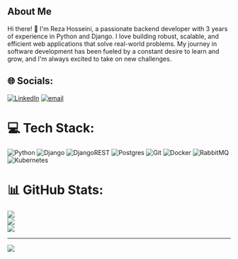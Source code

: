 ## About Me

Hi there! 👋 I'm Reza Hosseini, a passionate backend developer with 3 years of experience in Python and Django. I love building robust, scalable, and efficient web applications that solve real-world problems. My journey in software development has been fueled by a constant desire to learn and grow, and I'm always excited to take on new challenges.

## 🌐 Socials:
[![LinkedIn](https://img.shields.io/badge/LinkedIn-%230077B5.svg?logo=linkedin&logoColor=white)](https://linkedin.com/in/www.linkedin.com/in/rezahosseini65) [![email](https://img.shields.io/badge/Email-D14836?logo=gmail&logoColor=white)](mailto:hosseini.reza65@gmail.com) 

# 💻 Tech Stack:
![Python](https://img.shields.io/badge/python-3670A0?style=for-the-badge&logo=python&logoColor=ffdd54)
![Django](https://img.shields.io/badge/django-%23092E20.svg?style=for-the-badge&logo=django&logoColor=white) ![DjangoREST](https://img.shields.io/badge/DJANGO-REST-ff1709?style=for-the-badge&logo=django&logoColor=white&color=ff1709&labelColor=gray) ![Postgres](https://img.shields.io/badge/postgres-%23316192.svg?style=for-the-badge&logo=postgresql&logoColor=white) ![Git](https://img.shields.io/badge/git-%23F05033.svg?style=for-the-badge&logo=git&logoColor=white) ![Docker](https://img.shields.io/badge/docker-%230db7ed.svg?style=for-the-badge&logo=docker&logoColor=white) ![RabbitMQ](https://img.shields.io/badge/rabbitmq-FF6600?style=for-the-badge&logo=rabbitmq&logoColor=white) ![Kubernetes](https://img.shields.io/badge/kubernetes-%23326ce5.svg?style=for-the-badge&logo=kubernetes&logoColor=white) 
# 📊 GitHub Stats:
![](https://github-readme-stats.vercel.app/api?username=Rezahosseini65&theme=dark&hide_border=false&include_all_commits=false&count_private=false)<br/>
![](https://nirzak-streak-stats.vercel.app/?user=Rezahosseini65&theme=dark&hide_border=false)<br/>
![](https://github-readme-stats.vercel.app/api/top-langs/?username=Rezahosseini65&theme=dark&hide_border=false&include_all_commits=false&count_private=false&layout=compact)

---
[![](https://visitcount.itsvg.in/api?id=Rezahosseini65&icon=0&color=0)](https://visitcount.itsvg.in)

<!-- Proudly created with GPRM ( https://gprm.itsvg.in ) -->
